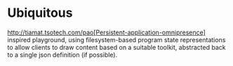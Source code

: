 # Ubiquitous

http://tiamat.tsotech.com/pao[Persistent-application-omnipresence] inspired playground, using filesystem-based program state representations to allow clients to draw content based on a suitable toolkit, abstracted back to a single json definition (if possible). 
